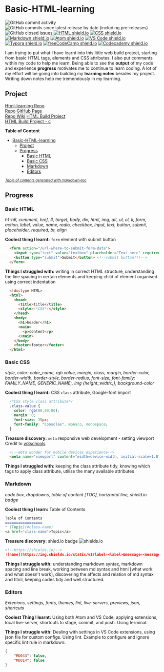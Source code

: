 # Basic-HTML-learning

![GitHub commit activity](https://img.shields.io/github/commit-activity/m/mcjoules/html-learning?color=brightgreen&logo=Github)
![GitHub commits since latest release by date (including pre-releases)](https://img.shields.io/github/commits-since/mcjoules/html-learning/v1.0.0?color=brightgreen&include_prereleases&logo=Github)
![GitHub closed issues](https://img.shields.io/github/issues-closed/mcjoules/html-learning?logo=GitHub&color=brightgreen)
<a href="https://html.spec.whatwg.org/" target="_blank"><img alt="HTML shield.io" src="https://img.shields.io/static/v1?label=HTML&message=build&color=green&logo=HTML5"></a>
<a href="https://www.w3.org/Style/CSS/Overview.en.html" target="_blank"><img alt="CSS shield.io" src="https://img.shields.io/static/v1?label=CSS&message=build&color=green&logo=CSS3"></a>
<a href="https://daringfireball.net/projects/markdown/" target="_blank"><img alt="Markdown shield.io" src="https://img.shields.io/static/v1?label=Markdown&message=build&color=green&logo=Markdown"></a>
<a href="https://atom.io/" target="_blank"><img alt="Atom shield.io" src="https://img.shields.io/static/v1?label=Atom&message=editor&color=teal&logo=Atom"></a>
<a href="https://code.visualstudio.com/" target="_blank"><img alt="VS Code shield.io" src="https://img.shields.io/static/v1?label=VS%20Code&message=editor&color=teal&logo=Visual%20Studio%20Code"></a>
<a href="https://typora.io/" target="_blank"><img alt="Typora shield.io" src="https://img.shields.io/static/v1?label=Typora&message=editor&color=teal&logo="></a>
<a href="https://www.freecodecamp.org/" target="_blank"><img alt="freeCodeCamp shield.io" src="https://img.shields.io/static/v1?label=freeCodeCamp&message=course&color=yellow&logo=freeCodeCamp"></a>
<a href="https://www.codecademy.com/learn" target="_blank"><img alt="Codecademy shield.io" src="https://img.shields.io/static/v1?label=Codecademy&message=course&color=yellow&logo=Codecademy"></a>

I am trying to put what I have learnt into this little web build project, starting from basic HTML tags, elements and CSS attributes. I also put comments within my code to help me learn. Being able to see the **output** of my code and experience **progress** motivates me to continue to learn coding. A lot of my effort will be going into building my **learning notes** besides my project. Writing down notes help me tremendously in my learning.  

## Project

[Html-learning Repo](https://github.com/mcjoules/html-learning)  
[Repo GitHub Page](https://mcjoules.github.io/html-learning)  
[Repo Wiki](https://github.com/mcjoules/html-learning/wiki)
[HTML Build Project](https://mcjoules.github.io/html-learning/web-build-project/htmlbasic.html)  
[HTML Build Project - c](https://mcjoules.github.io/html-learning/web-build-project/htmlbasic-c)  

**Table of Content**

- [Basic-HTML-learning](#basic-html-learning)
  - [Project](#project)
  - [Progress](#progress)
    - [Basic HTML](#basic-html)
    - [Basic CSS](#basic-css)
    - [Markdown](#markdown)
    - [Editors](#editors)

<small><i><a href='http://ecotrust-canada.github.io/markdown-toc/'>Table of contents generated with markdown-toc</a></i></small>

## Progress

### Basic HTML

_h1-h6, comment, href, #, target, body, div, html, img, alt, ul, ol, li, form, action, label, value, name, radio, checkbox, input, text, button, submit, placeholder, required, br, align_
<br/>

**Coolest thing I learnt:** `form` element with submit button

```html
  <form action="/url-where-to-submit-form-data">
    <input type="text" value="textbox" placeholder="Text here" required> <!--required attribute, required before submit-->
    <button type="submit">Submit</button> <!--submit button!!!-->
  </form>
```

**Things I struggled with:** writing in correct HTML structure, understanding the line spacing in certain elements and keeping child of element organised using correct indentation

```html
  <!doctype HTML>
  <html>
    <head>
      <title>title</title>
      <style>/*CSS*/</style>
    </head>
    <body>
      <h1>header</h1>
      <main>
        <p>content</p>
      </main>
    </body>
    <footer>footer</footer>
  </html>
```

### Basic CSS

_style, color: color_name, rgb value, margin, class, margin, border-color, border-width, border-style, border-radius, font-size, font-family: FAMILY_NAME, GENERIC_NAME;, img {height:;width:;}, background-color_
<br/>

**Coolest thing I learnt:** CSS `class` attribute, Google-font import

```css
  /*CSS style class attribute*/
  .class-value {
    color: rgb(80,80,80);
    margin: 0;
    font-size: 15px;
    font-family: "Consolas", monaco, monospace;
  }
```

**Treasure discovery:** `meta` responsive web development - setting viewport <br>
Credit to [w3schools](https://www.w3schools.com/css/css_rwd_viewport.asp)  

```html
  <!--meta wonder for mobile devices experience-->
  <meta name="viewport" content="width=device-width, initial-scale=1.0">
```

**Things I struggled with:** keeping the class attribute tidy, knowing which tags to apply class attribute, utilise the many available attributes

### Markdown

_code box, dropdowns, table of content [TOC], horizontal line, shield.io badge_
<br/>

**Coolest thing I learn:** Table of Contents

```markdown
Table of Contents
=================
* [Topic](#class-name)
<a href="class-name">Topic</a>
```

**Treasure discovery:** shied.io badge ![shields.io](https://img.shields.io/static/v1?label=shields.io&message=badge&color=%3Cbrightgreen%3E&logo=Shields.io)

```markdown
<!--https://shields.io/-->
![name](https://img.shields.io/static/v1?label=<label>&message=<message>&color=<color>&logo=<name>)
```

**Things I struggle with:** understanding markdown syntax, markdown spacing and line break, working between md syntax and html [what work and what doesn't work], discovering the affects and relation of md syntax and html, keeping codes tidy and well structured.

### Editors

*Extenions, settings, fonts, themes, lint, live-servers, previews, json, shortcuts*  

**Coolest Thing I learnt:** Using both Atom and VS Code, applying extensions, local live-server, shortcuts to stage, commit, and push. Using terminal.  

**Things I struggle with:** Dealing with settings in VS Code extensions, using json file for custom configs. Using lint. Example to configure and ignore specific lint rule in markdown:  

```json
{
    "MD033": false,
    "MD014": false
}
```

